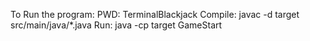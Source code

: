 To Run the program:
    PWD:        TerminalBlackjack
    Compile:    javac -d target src/main/java/*.java
    Run:        java -cp target GameStart
